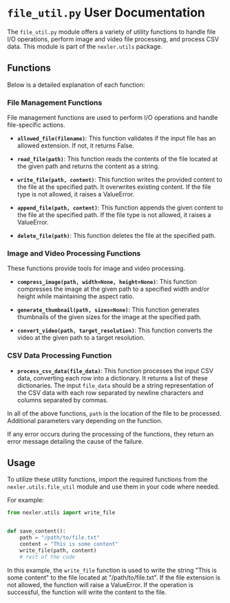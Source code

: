 # `file_util.py` User Documentation

The `file_util.py` module offers a variety of utility functions to handle file I/O operations, perform image and video file processing, and process CSV data. This module is part of the `nexler.utils` package.

## Functions

Below is a detailed explanation of each function:

### File Management Functions

File management functions are used to perform I/O operations and handle file-specific actions.

- **`allowed_file(filename)`**: This function validates if the input file has an allowed extension. If not, it returns False.

- **`read_file(path)`**: This function reads the contents of the file located at the given path and returns the content as a string.

- **`write_file(path, content)`**: This function writes the provided content to the file at the specified path. It overwrites existing content. If the file type is not allowed, it raises a ValueError.

- **`append_file(path, content)`**: This function appends the given content to the file at the specified path. If the file type is not allowed, it raises a ValueError.

- **`delete_file(path)`**: This function deletes the file at the specified path.

### Image and Video Processing Functions

These functions provide tools for image and video processing.

- **`compress_image(path, width=None, height=None)`**: This function compresses the image at the given path to a specified width and/or height while maintaining the aspect ratio.

- **`generate_thumbnail(path, sizes=None)`**: This function generates thumbnails of the given sizes for the image at the specified path.

- **`convert_video(path, target_resolution)`**: This function converts the video at the given path to a target resolution.

### CSV Data Processing Function

- **`process_csv_data(file_data)`**: This function processes the input CSV data, converting each row into a dictionary. It returns a list of these dictionaries. The input `file_data` should be a string representation of the CSV data with each row separated by newline characters and columns separated by commas.

In all of the above functions, `path` is the location of the file to be processed. Additional parameters vary depending on the function.

If any error occurs during the processing of the functions, they return an error message detailing the cause of the failure.

## Usage

To utilize these utility functions, import the required functions from the `nexler.utils.file_util` module and use them in your code where needed.

For example:

```python
from nexler.utils import write_file


def save_content():
    path = "/path/to/file.txt"
    content = "This is some content"
    write_file(path, content)
    # rest of the code
```

In this example, the `write_file` function is used to write the string "This is some content" to the file located at "/path/to/file.txt". If the file extension is not allowed, the function will raise a ValueError. If the operation is successful, the function will write the content to the file.